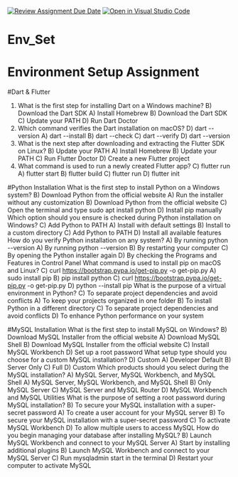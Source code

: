 [![Review Assignment Due Date](https://classroom.github.com/assets/deadline-readme-button-22041afd0340ce965d47ae6ef1cefeee28c7c493a6346c4f15d667ab976d596c.svg)](https://classroom.github.com/a/vnsr1XuU)
[![Open in Visual Studio Code](https://classroom.github.com/assets/open-in-vscode-2e0aaae1b6195c2367325f4f02e2d04e9abb55f0b24a779b69b11b9e10269abc.svg)](https://classroom.github.com/online_ide?assignment_repo_id=16034922&assignment_repo_type=AssignmentRepo)
# Env_Set
# Environment Setup Assignment
#Dart & Flutter
1. What is the first step for installing Dart on a Windows machine?
 B) Download the Dart SDK
A) Install Homebrew
B) Download the Dart SDK
C) Update your PATH
D) Run Dart Doctor
2. Which command verifies the Dart installation on macOS?
D) dart --version
A) dart --install
B) dart --check
C) dart --verify
D) dart --version
3. What is the next step after downloading and extracting the Flutter SDK on Linux?
B) Update your PATH
A) Install Homebrew
B) Update your PATH
C) Run Flutter Doctor
D) Create a new Flutter project
4. What command is used to run a newly created Flutter app?
C) flutter run
A) flutter start
B) flutter build
C) flutter run
D) flutter init

#Python Installation
What is the first step to install Python on a Windows system?
B) Download Python from the official website
A) Run the installer without any customization
B) Download Python from the official website
C) Open the terminal and type sudo apt install python
D) Install pip manually
Which option should you ensure is checked during Python installation on Windows?
 C) Add Python to PATH
A) Install with default settings
B) Install to a custom directory
C) Add Python to PATH
D) Install all available features
How do you verify Python installation on any system?
 A) By running python --version
A) By running python --version
B) By restarting your computer
C) By opening the Python installer again
D) By checking the Programs and Features in Control Panel
What command is used to install pip on macOS and Linux?
C) curl https://bootstrap.pypa.io/get-pip.py -o get-pip.py
A) sudo install pip
B) pip install python
C) curl https://bootstrap.pypa.io/get-pip.py -o get-pip.py
D) python --install pip
What is the purpose of a virtual environment in Python?
C) To separate project dependencies and avoid conflicts
A) To keep your projects organized in one folder
B) To install Python in a different directory
C) To separate project dependencies and avoid conflicts
D) To enhance Python performance on your system

#MySQL Installation
What is the first step to install MySQL on Windows?
B) Download MySQL Installer from the official website
A) Download MySQL Shell
B) Download MySQL Installer from the official website
C) Install MySQL Workbench
D) Set up a root password
What setup type should you choose for a custom MySQL installation?
 D) Custom
A) Developer Default
B) Server Only
C) Full
D) Custom
Which products should you select during the MySQL installation?
A) MySQL Server, MySQL Workbench, and MySQL Shell
A) MySQL Server, MySQL Workbench, and MySQL Shell
B) Only MySQL Server
C) MySQL Server and MySQL Router
D) MySQL Workbench and MySQL Utilities
What is the purpose of setting a root password during MySQL installation?
 B) To secure your MySQL installation with a super-secret password
A) To create a user account for your MySQL server
B) To secure your MySQL installation with a super-secret password
C) To activate MySQL Workbench
D) To allow multiple users to access MySQL
How do you begin managing your database after installing MySQL?
B) Launch MySQL Workbench and connect to your MySQL Server
A) Start by installing additional plugins
B) Launch MySQL Workbench and connect to your MySQL Server
C) Run mysqladmin start in the terminal
D) Restart your computer to activate MySQL
